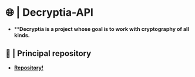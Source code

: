 # 🌐 | Decryptia-API
+ ****Decryptia is a project whose goal is to work with cryptography of all kinds.**
## 🚀 | Principal repository
+ **[Repository!](https://github.com/Furyforev3r/Decryptia)**
